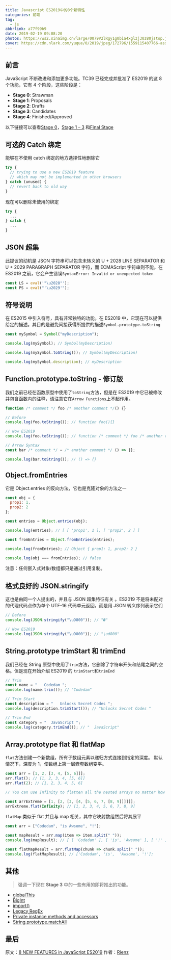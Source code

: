 ```yaml
---
title: Javascript ES2019中的8个新特性
categories: 前端
tag:
  - js
abbrlink: a77f99b9
date: 2019-02-19 09:08:20
photos: https://ws2.sinaimg.cn/large/0079V2lRgy1g0bia4xglzj30z80jstop.jpg
cover: https://cdn.nlark.com/yuque/0/2019/jpeg/172796/1559115407766-assets/web-upload/fd669c1b-856e-4d50-b2de-70b1d1f75ab9.jpeg
---
```


## 前言

JavaScript 不断改进和添加更多功能。TC39 已经完成并批准了 ES2019 的这 8 个功能，它有 4 个阶段，这些阶段是：

- **Stage 0**: Strawman
- **Stage 1**: Proposals
- **Stage 2**: Drafts
- **Stage 3**: Candidates
- **Stage 4**: Finished/Approved

以下链接可以查看[Stage 0](https://github.com/tc39/proposals/blob/master/stage-0-proposals.md)，[Stage 1 – 3](https://github.com/tc39/proposals) 和[Final Stage](https://github.com/tc39/proposals/blob/master/finished-proposals.md)

## 可选的 Catch 绑定

能够在不使用 catch 绑定的地方选择性地删除它

```js
try {
  // trying to use a new ES2019 feature
  // which may not be implemented in other browsers
} catch (unused) {
  // revert back to old way
}
```

现在可以删除未使用的绑定

```js
try {
  ...
} catch {
  ...
}
```

## JSON 超集

此提议的动机是 JSON 字符串可以包含未转义的 U + 2028 LINE SEPARATOR 和 U + 2029 PARAGRAPH SEPARATOR 字符，而 ECMAScript 字符串则不能。在 ES2019 之前，它会产生错误`SyntaxError: Invalid or unexpected token`

```js
const LS = eval('"\u2028"');
const PS = eval("'\u2029'");
```

## 符号说明

在 ES2015 中引入符号，具有非常独特的功能。在 ES2019 中，它现在可以提供给定的描述。其目的是避免间接获得所提供的描述`Symbol.prototype.toString`

```js
const mySymbol = Symbol("myDescription");

console.log(mySymbol); // Symbol(myDescription)

console.log(mySymbol.toString()); // Symbol(myDescription)

console.log(mySymbol.description); // myDescription
```

## Function.prototype.toString - 修订版

我们之前已经在函数原型中使用了`toString`方法，但是在 ES2019 中它已被修改并包含函数内的注释，请注意它在`Arrow Functions`上不起作用。

```js
function /* comment */ foo /* another comment */() {}

// Before
console.log(foo.toString()); // function foo(){}

// Now ES2019
console.log(foo.toString()); // function /* comment */ foo /* another comment */ (){}

// Arrow Syntax
const bar /* comment */ = /* another comment */ () => {};

console.log(bar.toString()); // () => {}
```

## Object.fromEntries

它是 Object.entries 的反向方法，它也是克隆对象的方法之一

```js
const obj = {
  prop1: 1,
  prop2: 2
};

const entries = Object.entries(obj);

console.log(entries); // [ [ 'prop1', 1 ], [ 'prop2', 2 ] ]

const fromEntries = Object.fromEntries(entries);

console.log(fromEntries); // Object { prop1: 1, prop2: 2 }

console.log(obj === fromEntries); // false
```

注意：任何嵌入式对象/数组都只是通过引用复制。

## 格式良好的 JSON.stringify

这也是由同一个人提出的，并且与 JSON 超集特征有关 。ES2019 不是将未配对的代理代码点作为单个 UTF-16 代码单元返回，而是用 JSON 转义序列表示它们

```js
// Before
console.log(JSON.stringify("\uD800")); // "�"

// Now ES2019
console.log(JSON.stringify("\uD800")); // "\ud800"
```

## String.prototype trimStart 和 trimEnd

我们已经在 String 原型中使用了`trim`方法，它删除了字符串开头和结尾之间的空格。但是现在开始介绍 ES2019 的 `trimStart`和`trimEnd`

```js
// Trim
const name = "   Codedam ";
console.log(name.trim()); // "Codedam"

// Trim Start
const description = "   Unlocks Secret Codes ";
console.log(description.trimStart()); // "Unlocks Secret Codes "

// Trim End
const category = "  JavaScript ";
console.log(category.trimEnd()); // "  JavaScript"
```

## Array.prototype flat 和 flatMap

`flat`方法创建一个新数组，所有子数组元素以递归方式连接到指定的深度。 默认情况下，深度为 1，使数组上第一层嵌套数组变平。

```js
const arr = [1, 2, [3, 4, [5, 6]]];
arr.flat(); // [1, 2, 3, 4, [5, 6]]
arr.flat(2); // [1, 2, 3, 4, 5, 6]

// You can use Infinity to flatten all the nested arrays no matter how deep the array is

const arrExtreme = [1, [2, [3, [4, [5, 6, 7, [8, 9]]]]]];
arrExtreme.flat(Infinity); // [1, 2, 3, 4, 5, 6, 7, 8, 9]
```

`flatMap` 类似于 flat 并且与 map 相关，其中它映射数组然后将其展平

```js
const arr = ["Codedam", "is Awsome", "!"];

const mapResult = arr.map(item => item.split(" "));
console.log(mapResult); // [ [ 'Codedam' ], [ 'is', 'Awsome' ], [ '!' ] ]

const flatMapResult = arr.flatMap(chunk => chunk.split(" "));
console.log(flatMapResult); // ['Codedam', 'is',  'Awsome', '!'];
```

## 其他

> 强调一下现在 **Stage 3** 中的一些有用的即将推出的功能。

- [globalThis](https://github.com/tc39/proposal-global)
- [BigInt](https://github.com/tc39/proposal-bigint)
- [import()](https://github.com/tc39/proposal-dynamic-import)
- [Legacy RegEx](https://github.com/tc39/proposal-regexp-legacy-features)
- [Private instance methods and accessors](https://github.com/tc39/proposal-private-methods)
- [String.prototype.matchAll](https://github.com/tc39/String.prototype.matchAll)

## 最后

原文：[8 NEW FEATURES in JavaScript ES2019](https://codedam.com/8-new-features-javascript-es2019/)
作者：[Rienz](https://codedam.com/author/admin/)
